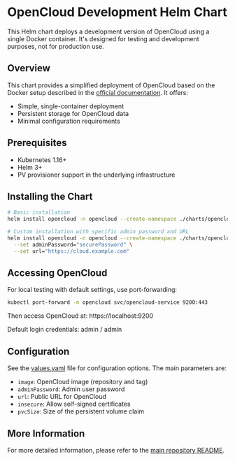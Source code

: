 # OpenCloud Development Helm Chart

This Helm chart deploys a development version of OpenCloud using a single Docker container. It's designed for testing and development purposes, not for production use.

## Overview

This chart provides a simplified deployment of OpenCloud based on the Docker setup described in the [official documentation](https://docs.opencloud.eu/docs/admin/getting-started/docker). It offers:

- Simple, single-container deployment
- Persistent storage for OpenCloud data
- Minimal configuration requirements

## Prerequisites

- Kubernetes 1.16+
- Helm 3+
- PV provisioner support in the underlying infrastructure

## Installing the Chart

```bash
# Basic installation
helm install opencloud -n opencloud --create-namespace ./charts/opencloud-dev

# Custom installation with specific admin password and URL
helm install opencloud -n opencloud --create-namespace ./charts/opencloud-dev \
  --set adminPassword="securePassword" \
  --set url="https://cloud.example.com"
```

## Accessing OpenCloud

For local testing with default settings, use port-forwarding:

```bash
kubectl port-forward -n opencloud svc/opencloud-service 9200:443
```

Then access OpenCloud at: https://localhost:9200

Default login credentials: admin / admin

## Configuration

See the [values.yaml](values.yaml) file for configuration options. The main parameters are:

- `image`: OpenCloud image (repository and tag)
- `adminPassword`: Admin user password
- `url`: Public URL for OpenCloud
- `insecure`: Allow self-signed certificates
- `pvcSize`: Size of the persistent volume claim

## More Information

For more detailed information, please refer to the [main repository README](../../README.md).